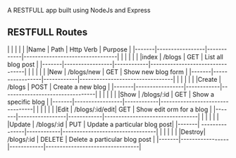 A RESTFULL app built using NodeJs and Express

RESTFULL Routes
-------------------------------------------------------------------------
|       |                 |            |                                 |
|Name   |  Path           |  Http Verb |   Purpose                       | 
|-------|-----------------|------------|---------------------------------|
|       |                 |            |                                 |
|index  | /blogs          |  GET       |   List all blog post            |
|-------|-----------------|------------|---------------------------------|
|       |                 |            |                                 |
|New    |  /blogs/new     |  GET       |   Show new blog form            | 
|-------|-----------------|------------|---------------------------------|
|       |                 |            |                                 |
|Create |  /blogs         |   POST     |    Create a new blog            |
|-------|-----------------|------------|---------------------------------|
|       |                 |            |                                 |
|Show   |  /blogs/:id     |  GET       |   Show a specific blog          |
|-------|-----------------|------------|---------------------------------|
|       |                 |            |                                 |
|Edit   |  /blogs/:id/edit|  GET       |   Show edit orm for a blog      |
|-------|-----------------|------------|---------------------------------|
|       |                 |            |                                 |
|Update |  /blogs/:id     |   PUT      |    Update a particular blog post|
|-------|  ---------------|------------|---------------------------------|
|       |                 |            |                                 |
|Destroy|  /blogs/:id     |  DELETE    |   Delete a particular blog post |
|-------|-----------------|------------|---------------------------------| 